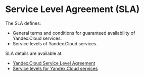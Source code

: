 # Service Level Agreement&nbsp;(SLA)

The SLA defines:

  * General terms and conditions for guaranteed availability of Yandex.Cloud services.
  * Service levels of Yandex.Cloud services.

SLA details are available at:

* [Yandex.Cloud Service Level Agreement](https://yandex.com/legal/cloud_sla/)
* [Service levels for Yandex.Cloud services](https://yandex.com/legal/cloud_sla_levels/)
